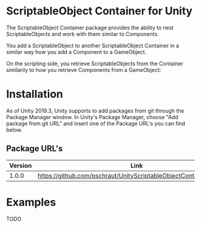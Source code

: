 # ScriptableObject Container for Unity

The ScriptableObject Container package provides the ability to nest ScriptableObjects and work with them similar to Components.

You add a ScriptableObject to another ScriptableObject Container in a similar way how you add a Component to a GameObject.

On the scripting side, you retrieve ScriptableObjects from the Container similarily to how you retrieve Components from a GameObject:

# Installation

As of Unity 2019.3, Unity supports to add packages from git through the Package Manager window. 
In Unity's Package Manager, choose "Add package from git URL" and insert one of the Package URL's you can find below.

## Package URL's

| Version  |     Link      |
|----------|---------------|
| 1.0.0 | https://github.com/pschraut/UnityScriptableObjectContainer.git#1.0.0 |


# Examples
TODO

